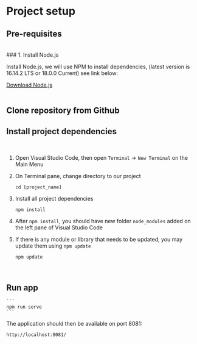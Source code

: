 # Project setup

## Pre-requisites
<br>
### 1. Install Node.js

Install Node.js, we will use NPM to install dependencies, (latest version is 16.14.2 LTS or 18.0.0 Current) see link below:

[Download Node.js](https://www.nodejs.org/en/)
<br>
<br>

## Clone repository from Github

## Install project dependencies
<br>

1. Open Visual Studio Code, then open `Terminal` → `New Terminal` on the Main Menu

2. On Terminal pane, change directory to our project
    ```
    cd [project_name]
    ```
3. Install all project dependencies
    ```
    npm install
    ```
4. After `npm install`, you should have new folder `node_modules` added on the left pane of Visual Studio Code

5. If there is any module or library that needs to be updated, you may update them using `npm update`
    ```
    npm update
    ```
<br>

## Run app
    ```
    npm run serve
    ```


The application should then be available on port 8081:

```shell
http://localhost:8081/
```